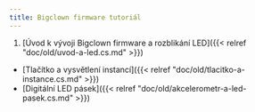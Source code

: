 ```yaml
---
title: Bigclown firmware tutoriál
---
```


1. [Úvod k vývoji Bigclown firmware a rozblikání LED]({{< relref "doc/old/uvod-a-led.cs.md" >}})
* [Tlačítko a vysvětlení instancí]({{< relref "doc/old/tlacitko-a-instance.cs.md" >}})
* [Digitální LED pásek]({{< relref "doc/old/akcelerometr-a-led-pasek.cs.md" >}})
